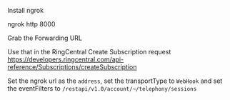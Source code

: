 Install ngrok 

ngrok http 8000

Grab the Forwarding URL

Use that in the RingCentral Create Subscription request
https://developers.ringcentral.com/api-reference/Subscriptions/createSubscription

Set the ngrok url as the `address`, set the transportType to `WebHook` and set the eventFilters to `/restapi/v1.0/account/~/telephony/sessions`